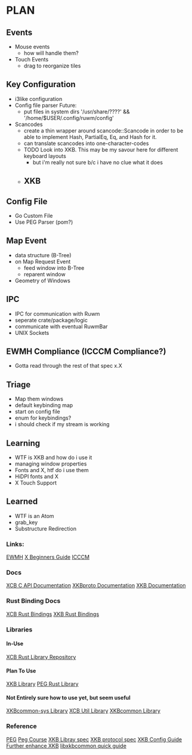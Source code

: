 # PLAN

## Events
-	Mouse events
	- how will handle them?
- Touch Events
	- drag to reorganize tiles

## Key Configuration
- i3like configuration
- Config file parser
Future: 
	- put files in system dirs '/usr/share/????' && '/home/$USER/.config/ruwm/config'
- Scancodes
	- create a thin wrapper around scancode::Scancode in order to be able to implement
	Hash, PartialEq, Eq, and Hash for it.
	- can translate scancodes into one-character-codes
	- TODO Look into XKB. This may be my savour here for different keyboard layouts
		- but i'm really not sure b/c i have no clue what it does
	- XKB
		- 

## Config File
- Go Custom File
- Use PEG Parser (pom?)

## Map Event
- data structure (B-Tree)
- on Map Request Event
	- feed window into B-Tree
	- reparent window
- Geometry of Windows

## IPC 
- IPC for communication with Ruwm
- seperate crate/package/logic
- communicate with eventual RuwmBar
- UNIX Sockets

## EWMH Compliance (ICCCM Compliance?)
- Gotta read through the rest of that spec x.X

## Triage
- Map them windows
- default keybinding map
- start on config file
- enum for keybindings?
- i should check if my stream is working

## Learning
- WTF is XKB and how do i use it
- managing window properties
- Fonts and X, htf do i use them
- HiDPI fonts and X
- X Touch Support

## Learned
- WTF is an Atom
- grab_key
- Substructure Redirection

### Links:
[EWMH](https://specifications.freedesktop.org/wm-spec/wm-spec-1.3.html)
[X Beginners Guide](https://www.x.org/wiki/guide/concepts/#index12h4)
[ICCCM](https://tronche.com/gui/x/icccm/)

### Docs
[XCB C API Documentation](https://xcb.freedesktop.org/XcbApi/)
[XKBproto Documentation](https://www.x.org/docs/XKB/XKBproto.pdf)
[XKB Documentation](https://www.x.org/wiki/XKB/)

### Rust Binding Docs
[XCB Rust Bindings](http://rtbo.github.io/rust-xcb/xcb/)
[XKB Rust Bindings](https://docs.rs/xkb/0.1.2/xkb/)

### Libraries

#### In-Use
[XCB Rust Library Repository](https://github.com/rtbo/rust-xcb)

#### Plan To Use
[XKB Library](https://crates.io/crates/xkb)
[PEG Rust Library](https://github.com/kevinmehall/rust-peg/blob/master/README.md#readme)

#### Not Entirely sure how to use yet, but seem useful
[XKBcommon-sys Library](https://crates.io/crates/xkbcommon-sys)
[XCB Util Library](https://crates.io/crates/xcb-util)
[XKBcommon Library](https://crates.io/crates/xkbcommon)

### Reference
[PEG](https://en.wikipedia.org/wiki/Parsing_expression_grammar)
[Peg Course](http://nathansuniversity.com/-PL101:CreateYourOwnProgrammingLanguage)
[XKB Libray spec](https://www.x.org/releases/current/doc/libX11/XKB/xkblib.html#acknowledgement)
[XKB protocol spec](https://www.x.org/releases/current/doc/kbproto/xkbproto.html)
[XKB Config Guide](https://www.x.org/releases/current/doc/xorg-docs/input/XKB-Config.html)
[Further enhance XKB](https://www.x.org/releases/current/doc/xorg-docs/input/XKB-Config.html)
[libxkbcommon quick guide](https://xkbcommon.org/doc/current/md_doc_quick-guide.html)
